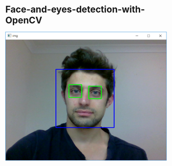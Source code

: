 # Face-and-eyes-detection-with-OpenCV
<p align="center">
  <img src= https://github.com/samiarja/Face-and-eyes-detection-with-OpenCV/blob/master/eyes_face_detection.PNG />
</p>
